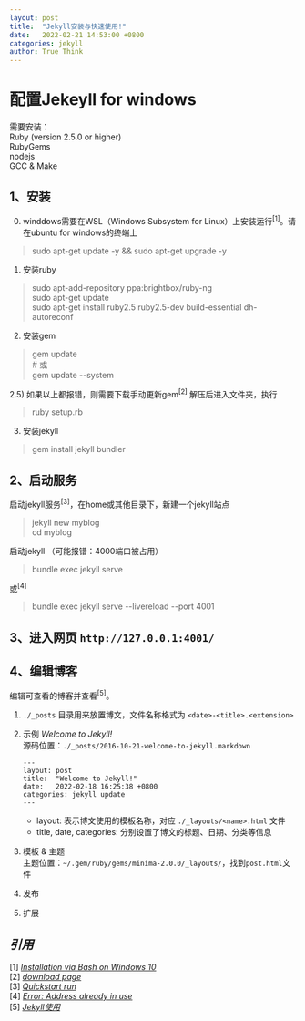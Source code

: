 ```yaml
---
layout: post
title:  "Jekyll安装与快速使用!"
date:   2022-02-21 14:53:00 +0800
categories: jekyll
author: True Think
---
```


# 配置Jekeyll for windows

需要安装：  
Ruby (version 2.5.0 or higher)  
RubyGems  
nodejs  
GCC & Make

## 1、安装
0) winddows需要在WSL（Windows Subsystem for Linux）上安装运行<sup>[1]</sup>。请在ubuntu for windows的终端上
> sudo apt-get update -y && sudo apt-get upgrade -y 

1) 安装ruby
>sudo apt-add-repository ppa:brightbox/ruby-ng  
>sudo apt-get update  
>sudo apt-get install ruby2.5 ruby2.5-dev build-essential dh-autoreconf

2) 安装gem
> gem update  
> \# 或  
> gem update --system  

2.5) 如果以上都报错，则需要下载手动更新gem<sup>[2]</sup> 解压后进入文件夹，执行  
>ruby setup.rb

3) 安装jekyll
>gem install jekyll bundler

## 2、启动服务
启动jekyll服务<sup>[3]</sup>，在home或其他目录下，新建一个jekyll站点
>jekyll new myblog  
> cd myblog

启动jekyll （可能报错：4000端口被占用）
>bundle exec jekyll serve

或<sup>[4]</sup>
>bundle exec jekyll serve --livereload --port 4001

## 3、进入网页 `http://127.0.0.1:4001/`

## 4、编辑博客
编辑可查看的博客并查看<sup>[5]</sup>。

1. `./_posts` 目录用来放置博文，文件名称格式为 `<date>-<title>.<extension>`  
2. 示例 *Welcome to Jekyll!*  
   源码位置：`./_posts/2016-10-21-welcome-to-jekyll.markdown`
   ```
   ---
   layout: post
   title:  "Welcome to Jekyll!"
   date:   2022-02-18 16:25:38 +0800
   categories: jekyll update
   ---
   ```
   - layout: 表示博文使用的模板名称，对应 `./_layouts/<name>.html` 文件
   - title, date, categories: 分别设置了博文的标题、日期、分类等信息

3. 模板 & 主题  
   主题位置：`~/.gem/ruby/gems/minima-2.0.0/_layouts/`，找到`post.html`文件
4. 发布
5. 扩展

## *引用*
[1] [*Installation via Bash on Windows 10*](https://jekyllrb.com/docs/installation/windows/)  
[2] [*download page*](https://rubygems.org/pages/download)   
[3] [*Quickstart run*](https://jekyllrb.com/docs/)  
[4] [*Error:  Address already in use*](https://stackoverflow.com/questions/25151736/jekyll-2-2-0-error-address-already-in-use-bind2)  
[5] [*Jekyll使用*](https://www.cnblogs.com/baiyangcao/p/jekyll_basic.html#:~:text=Jekyll%20%E6%98%AF%E4%B8%80%E4%B8%AA%E7%BD%91%E7%AB%99%E7%94%9F%E6%88%90%E5%B7%A5%E5%85%B7%EF%BC%8C%E5%8F%AF%E4%BB%A5%E7%94%A8%E6%9D%A5%E5%B0%86%E5%B8%A6%E6%9C%89%E4%B8%80%E5%AE%9A%E6%A0%BC%E5%BC%8F%E7%9A%84%E6%96%87%E6%9C%AC%EF%BC%88%E5%A6%82%EF%BC%9AMarkDown%EF%BC%89%E8%BD%AC%E6%8D%A2%E6%88%90%E9%9D%99%E6%80%81%E7%9A%84HTML%E9%A1%B5%E9%9D%A2%EF%BC%8C%20%E5%B9%B6%E6%8F%90%E4%BE%9B%E4%BA%86Liquid%E6%A8%A1%E6%9D%BF%E5%BC%95%E6%93%8E%E8%BF%9B%E8%A1%8C%E9%A1%B5%E9%9D%A2%E6%B8%B2%E6%9F%93%EF%BC%8C%E7%84%B6%E5%90%8E%E5%8F%AF%E4%BB%A5%E5%B0%86%E7%94%9F%E6%88%90%E7%9A%84%E9%9D%99%E6%80%81%E7%BD%91%E7%AB%99%E5%8F%91%E5%B8%83%E5%88%B0%E5%A6%82,Github%20Page%E7%B1%BB%E4%BC%BC%E7%9A%84%E6%89%98%E7%AE%A1%E7%BD%91%E7%AB%99%E4%B8%8A%EF%BC%8C%20%E5%AE%9E%E7%8E%B0%E8%87%AA%E5%B7%B1%E7%9A%84%E9%A1%B9%E7%9B%AE%E9%A1%B5%E9%9D%A2%EF%BC%8C%E4%B8%AA%E4%BA%BA%E5%8D%9A%E5%AE%A2%E7%AD%89%E3%80%82%20%E5%AE%9E%E7%8E%B0%E8%87%AA%E5%B7%B1%E7%9A%84%E9%A1%B9%E7%9B%AE%E9%A1%B5%E9%9D%A2%EF%BC%8C%E4%B8%AA%E4%BA%BA%E5%8D%9A%E5%AE%A2%E7%AD%89%E3%80%82)